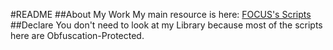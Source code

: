 #README
##About My Work
My main resource is here: [FOCUS's Scripts](https://github.com/Focuslol666/RbxScripts/tree/main/DOORS/MyScript)
##Declare
You don't need to look at my Library because most of the scripts here are Obfuscation-Protected.
